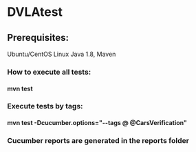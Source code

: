 # DVLAtest
## Prerequisites:
Ubuntu/CentOS Linux
Java 1.8,
Maven

### How to execute all tests:
#### mvn test

### Execute tests by tags:
#### mvn test -Dcucumber.options="--tags @  @CarsVerification"

### Cucumber reports are generated in the reports folder
